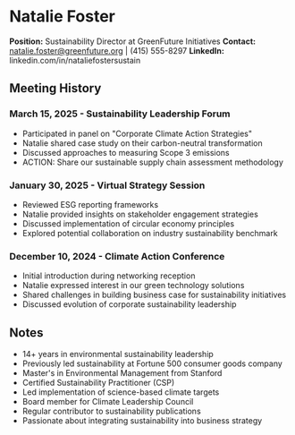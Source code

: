 # Natalie Foster
**Position:** Sustainability Director at GreenFuture Initiatives
**Contact:** natalie.foster@greenfuture.org | (415) 555-8297
**LinkedIn:** linkedin.com/in/nataliefostersustain

## Meeting History

### March 15, 2025 - Sustainability Leadership Forum
* Participated in panel on "Corporate Climate Action Strategies"
* Natalie shared case study on their carbon-neutral transformation
* Discussed approaches to measuring Scope 3 emissions
* ACTION: Share our sustainable supply chain assessment methodology

### January 30, 2025 - Virtual Strategy Session
* Reviewed ESG reporting frameworks
* Natalie provided insights on stakeholder engagement strategies
* Discussed implementation of circular economy principles
* Explored potential collaboration on industry sustainability benchmark

### December 10, 2024 - Climate Action Conference
* Initial introduction during networking reception
* Natalie expressed interest in our green technology solutions
* Shared challenges in building business case for sustainability initiatives
* Discussed evolution of corporate sustainability leadership

## Notes
* 14+ years in environmental sustainability leadership
* Previously led sustainability at Fortune 500 consumer goods company
* Master's in Environmental Management from Stanford
* Certified Sustainability Practitioner (CSP)
* Led implementation of science-based climate targets
* Board member for Climate Leadership Council
* Regular contributor to sustainability publications
* Passionate about integrating sustainability into business strategy